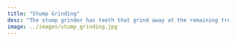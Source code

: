```yaml
---
title: "Stump Grinding"
desc: "The stump grinder has teeth that grind away at the remaining tree leaving nothing but wood chips behind. We can remove the chips from the property or you may keep them for your own landscaping projects."
image: ../images/stump_grinding.jpg
---
```

